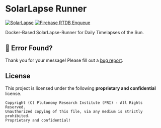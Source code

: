 # SolarLapse Runner

[![SolarLapse](../../actions/workflows/solarlapse.yml/badge.svg)](../../actions/workflows/solarlapse.yml)
[![Firebase RTDB Enqueue](../../actions/workflows/firebase-rtdb-enqueue.yml/badge.svg)](../../actions/workflows/firebase-rtdb-enqueue.yml)

Docker-Based SolarLapse-Runner for Daily Timelapses of the Sun.

## 👷‍ Error Found?

Thank you for your message! Please fill out a [bug report](../../issues/new?assignees=&labels=&template=bug_report.md&title=).

## License

This project is licensed under the following **proprietary and confidential** license.

```
Copyright (C) Plutonomy Research Institute (PRI) - All Rights Reserved.
Unauthorized copying of this file, via any medium is strictly prohibited.
Proprietary and confidential!
```
